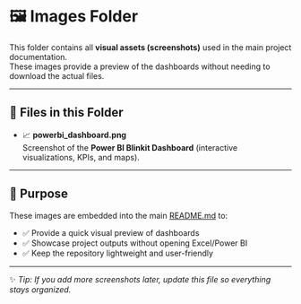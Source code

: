 # 🖼️ Images Folder

This folder contains all **visual assets (screenshots)** used in the main project documentation.  
These images provide a preview of the dashboards without needing to download the actual files.

---

## 📂 Files in this Folder

- 📈 **powerbi_dashboard.png**  
  Screenshot of the **Power BI Blinkit Dashboard** (interactive visualizations, KPIs, and maps).  

---

## 📝 Purpose
These images are embedded into the main [README.md](../README.md) to:  
- ✅ Provide a quick visual preview of dashboards  
- ✅ Showcase project outputs without opening Excel/Power BI  
- ✅ Keep the repository lightweight and user-friendly  

---

✨ *Tip: If you add more screenshots later, update this file so everything stays organized.*

